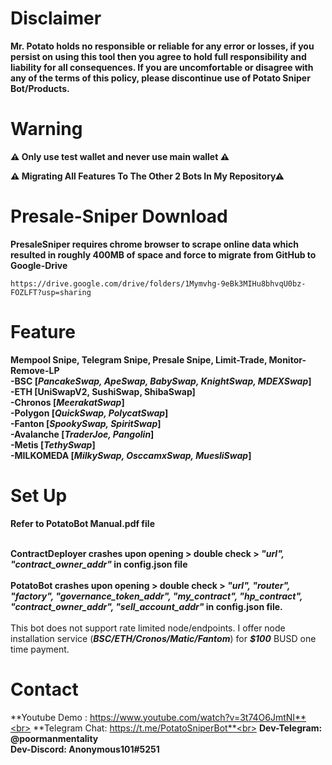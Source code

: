 # **Disclaimer**<br>
**Mr. Potato holds no responsible or reliable for any error or losses, if you persist on using this tool then you agree to hold full responsibility and liability for all consequences. If you are uncomfortable or disagree with any of the terms of this policy, please discontinue use of Potato Sniper Bot/Products.**

# **Warning**<br>
**⚠ Only use test wallet and never use main wallet ⚠**

**⚠ Migrating All Features To The Other 2 Bots In My Repository⚠**



# **Presale-Sniper Download**<br>
**PresaleSniper requires chrome browser to scrape online data which resulted in roughly 400MB of space and force to migrate from GitHub to Google-Drive**

    https://drive.google.com/drive/folders/1Mymvhg-9eBk3MIHu8bhvqU0bz-FOZLFT?usp=sharing
    
# **Feature**<br>
**Mempool Snipe, Telegram Snipe, Presale Snipe, Limit-Trade, Monitor-Remove-LP** <br>
**-BSC [_PancakeSwap, ApeSwap, BabySwap, KnightSwap, MDEXSwap_]**<br>
**-ETH [UniSwapV2, SushiSwap, ShibaSwap]**<br>
**-Chronos [_MeerakatSwap_]**<br>
**-Polygon [_QuickSwap, PolycatSwap_]**<br>
**-Fanton [_SpookySwap, SpiritSwap_]**<br>
**-Avalanche [_TraderJoe, Pangolin_]**<br>
**-Metis  [_TethySwap_]**<br>
**-MILKOMEDA [_MilkySwap, OsccamxSwap, MuesliSwap_]**<br>

# **Set Up**<br>
**Refer to PotatoBot Manual.pdf file**<br><br>

**ContractDeployer crashes upon opening > double check > _"url", "contract_owner_addr"_ in config.json file**<br><br>
**PotatoBot crashes upon opening > double check > _"url", "router", "factory", "governance_token_addr", "my_contract", "hp_contract", "contract_owner_addr", "sell_account_addr"_ in config.json file.**<br><br>
This bot does not support rate limited node/endpoints. I offer node installation service (**_BSC/ETH/Cronos/Matic/Fantom_**) for **_$100_** BUSD one time payment.


# **Contact**<br>
**Youtube Demo : https://www.youtube.com/watch?v=3t74O6JmtNI**<br>
**Telegram Chat: https://t.me/PotatoSniperBot**<br>
**Dev-Telegram: @poormanmentality**<br>
**Dev-Discord: Anonymous101#5251**<br>
